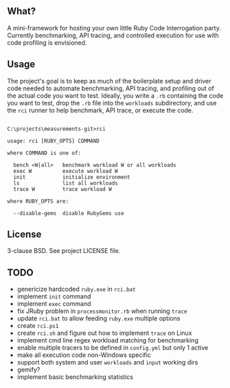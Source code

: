 ## What?

A mini-framework for hosting your own little Ruby Code Interrogation party.
Currently benchmarking, API tracing, and controlled execution for use with
code profiling is envisioned.

## Usage

The project's goal is to keep as much of the boilerplate setup and driver code
needed to automate benchmarking, API tracing, and profiling out of the actual
code you want to test. Ideally, you write a `.rb` containing the code you want
to test, drop the `.rb` file into the `workloads` subdirectory, and use the
`rci` runner to help benchmark, API trace, or execute the code.

<pre><code>
C:\projects\measurements-git>rci

usage: rci [RUBY_OPTS] COMMAND

where COMMAND is one of:

  bench &lt;W|all&gt;   benchmark workload W or all workloads
  exec W          execute workload W
  init            initialize environment
  ls              list all workloads
  trace W         trace workload W

where RUBY_OPTS are:

  --disable-gems  disable RubyGems use
</code></pre>

## License

3-clause BSD. See project LICENSE file.

## TODO

* genericize hardcoded `ruby.exe` in `rci.bat`
* implement `init` command
* implement `exec` command
* fix JRuby problem in `processmonitor.rb` when running `trace`
* update `rci.bat` to allow feeding `ruby.exe` multiple options
* create `rci.ps1`
* create `rci.sh` and figure out how to implement `trace` on Linux
* implement cmd line regex workload matching for benchmarking
* enable multiple tracers to be defined in `config.yml` but only 1 active
* make all execution code non-Windows specific
* support both system and user `workloads` and `input` working dirs
* gemify?
* implement basic benchmarking statistics
